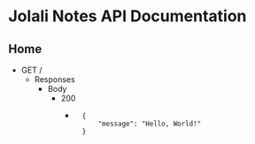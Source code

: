 # Jolali Notes API Documentation

## Home
- GET /
    - Responses
        - Body
            - 200
                - ```
                    {
                        "message": "Hello, World!"
                    }
                    ```

